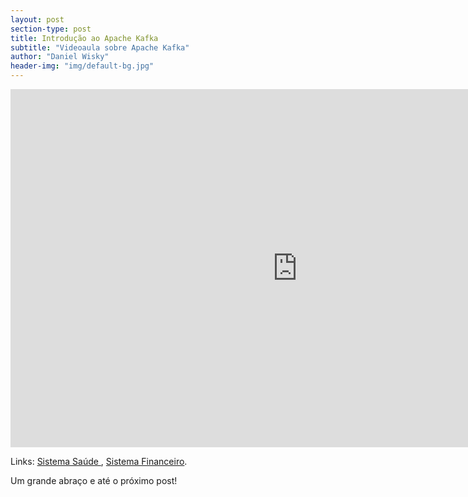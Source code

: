 ```yaml
---
layout: post
section-type: post
title: Introdução ao Apache Kafka
subtitle: "Videoaula sobre Apache Kafka"
author: "Daniel Wisky"
header-img: "img/default-bg.jpg"
---
```


<iframe width="917" height="573" src="https://www.youtube.com/embed/tkj0Qpm4OgI" frameborder="0" allow="accelerometer; autoplay; encrypted-media; gyroscope; picture-in-picture" allowfullscreen></iframe>

Links:
<a href="https://github.com/danielwisky/sistema-saude" target="\_blank">Sistema Saúde
</a>,
<a href="https://github.com/danielwisky/sistema-financeiro" target="\_blank">Sistema Financeiro</a>.

Um grande abraço e até o próximo post!
